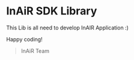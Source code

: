 InAiR SDK Library
=================

This Lib is all need to develop InAIR Application :)

Happy coding!

>InAiR Team